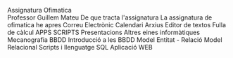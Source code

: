 Assignatura 
Ofimatica   
Professor
Guillem Mateu 
De que tracta l'assignatura
La assignatura de ofimatica he apres
Correu Electrònic
Calendari
Arxius
Editor de textos
Fulla de càlcul
APPS SCRIPTS
Presentacions
Altres eines informàtiques
Mecanografia
BBDD
Introducció a les BBDD
Model Entitat - Relació
Model Relacional
Scripts i llenguatge SQL
Aplicació WEB
